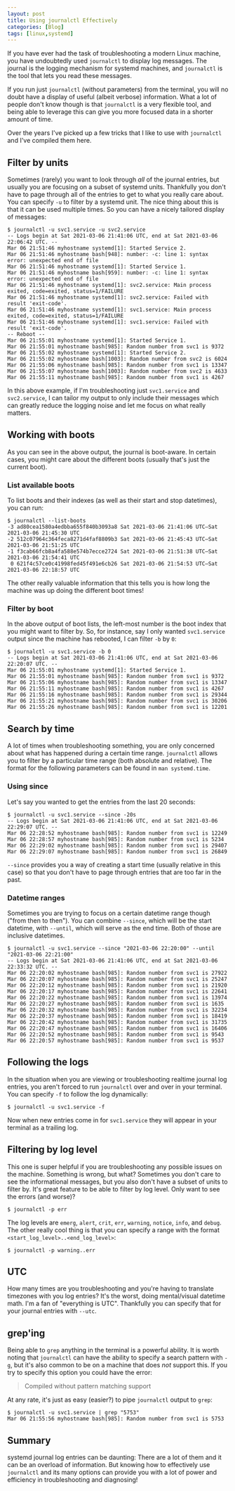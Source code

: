 ```yaml
---
layout: post
title: Using journalctl Effectively
categories: [Blog]
tags: [linux,systemd]
---
```


If you have ever had the task of troubleshooting a modern Linux machine, you have undoubtedly used `journalctl` to display log messages. The journal is the logging mechanism for systemd machines, and `journalctl` is the tool that lets you read these messages.

If you run just `journalctl` (without parameters) from the terminal, you will no doubt have a display of useful (albeit verbose) information. What a lot of people don't know though is that `journalctl` is a very flexible tool, and being able to leverage this can give you more focused data in a shorter amount of time.

Over the years I've picked up a few tricks that I like to use with `journalctl` and I've compiled them here.

## Filter by units

Sometimes (rarely) you want to look through *all* of the journal entries, but usually you are focusing on a subset of systemd units. Thankfully you don't have to page through all of the entries to get to what you really care about. You can specify `-u` to filter by a systemd unit. The nice thing about this is that it can be used multiple times. So you can have a nicely tailored display of messages:

```
$ journalctl -u svc1.service -u svc2.service
-- Logs begin at Sat 2021-03-06 21:41:06 UTC, end at Sat 2021-03-06 22:06:42 UTC. --
Mar 06 21:51:46 myhostname systemd[1]: Started Service 2.
Mar 06 21:51:46 myhostname bash[948]: number: -c: line 1: syntax error: unexpected end of file
Mar 06 21:51:46 myhostname systemd[1]: Started Service 1.
Mar 06 21:51:46 myhostname bash[959]: number: -c: line 1: syntax error: unexpected end of file
Mar 06 21:51:46 myhostname systemd[1]: svc2.service: Main process exited, code=exited, status=1/FAILURE
Mar 06 21:51:46 myhostname systemd[1]: svc2.service: Failed with result 'exit-code'.
Mar 06 21:51:46 myhostname systemd[1]: svc1.service: Main process exited, code=exited, status=1/FAILURE
Mar 06 21:51:46 myhostname systemd[1]: svc1.service: Failed with result 'exit-code'.
-- Reboot --
Mar 06 21:55:01 myhostname systemd[1]: Started Service 1.
Mar 06 21:55:01 myhostname bash[985]: Random number from svc1 is 9372
Mar 06 21:55:02 myhostname systemd[1]: Started Service 2.
Mar 06 21:55:02 myhostname bash[1003]: Random number from svc2 is 6024
Mar 06 21:55:06 myhostname bash[985]: Random number from svc1 is 13347
Mar 06 21:55:07 myhostname bash[1003]: Random number from svc2 is 4633
Mar 06 21:55:11 myhostname bash[985]: Random number from svc1 is 4267
```

In this above example, if I'm troubleshooting just `svc1.service` and `svc2.service`, I can tailor my output to only include their messages which can greatly reduce the logging noise and let me focus on what really matters.

## Working with boots

As you can see in the above output, the journal is boot-aware. In certain cases, you might care about the different boots (usually that's just the current boot).

### List available boots

To list boots and their indexes (as well as their start and stop datetimes), you can run:

```
$ journalctl --list-boots
-3 ad80cea1580a4edbba655f840b3093a8 Sat 2021-03-06 21:41:06 UTC—Sat 2021-03-06 21:45:30 UTC
-2 512c07964c364feca8271d4faf8809b3 Sat 2021-03-06 21:45:43 UTC—Sat 2021-03-06 21:51:25 UTC
-1 f3cab66fcb8a4fa588e574b7ecce2724 Sat 2021-03-06 21:51:38 UTC—Sat 2021-03-06 21:54:41 UTC
 0 621f4c57ce0c41998fed45f491e6cb26 Sat 2021-03-06 21:54:53 UTC—Sat 2021-03-06 22:18:57 UTC
```

The other really valuable information that this tells you is how long the machine was up doing the different boot times!

### Filter by boot

In the above output of boot lists, the left-most number is the boot index that you might want to filter by. So, for instance, say I only wanted `svc1.service` output since the machine has rebooted, I can filter `-b` by `0`:

```
$ journalctl -u svc1.service -b 0
-- Logs begin at Sat 2021-03-06 21:41:06 UTC, end at Sat 2021-03-06 22:20:07 UTC. --
Mar 06 21:55:01 myhostname systemd[1]: Started Service 1.
Mar 06 21:55:01 myhostname bash[985]: Random number from svc1 is 9372
Mar 06 21:55:06 myhostname bash[985]: Random number from svc1 is 13347
Mar 06 21:55:11 myhostname bash[985]: Random number from svc1 is 4267
Mar 06 21:55:16 myhostname bash[985]: Random number from svc1 is 29344
Mar 06 21:55:21 myhostname bash[985]: Random number from svc1 is 30206
Mar 06 21:55:26 myhostname bash[985]: Random number from svc1 is 12201
```

## Search by time

A lot of times when troubleshooting something, you are only concerned about what has happened during a certain time range. `journalctl` allows you to filter by a particular time range (both absolute and relative). The format for the following parameters can be found in `man systemd.time`.

### Using since

Let's say you wanted to get the entries from the last 20 seconds:

```
$ journalctl -u svc1.service --since -20s
-- Logs begin at Sat 2021-03-06 21:41:06 UTC, end at Sat 2021-03-06 22:29:07 UTC. --
Mar 06 22:28:52 myhostname bash[985]: Random number from svc1 is 12249
Mar 06 22:28:57 myhostname bash[985]: Random number from svc1 is 5234
Mar 06 22:29:02 myhostname bash[985]: Random number from svc1 is 29407
Mar 06 22:29:07 myhostname bash[985]: Random number from svc1 is 26849
```

`--since` provides you a way of creating a start time (usually relative in this case) so that you don't have to page through entries that are too far in the past.

### Datetime ranges

Sometimes you are trying to focus on a certain datetime range though ("from then to then"). You can combine `--since`, which will be the start datetime, with `--until`, which will serve as the end time. Both of those are inclusive datetimes.

```
$ journalctl -u svc1.service --since "2021-03-06 22:20:00" --until "2021-03-06 22:21:00"
-- Logs begin at Sat 2021-03-06 21:41:06 UTC, end at Sat 2021-03-06 22:33:32 UTC. --
Mar 06 22:20:02 myhostname bash[985]: Random number from svc1 is 27922
Mar 06 22:20:07 myhostname bash[985]: Random number from svc1 is 25247
Mar 06 22:20:12 myhostname bash[985]: Random number from svc1 is 21920
Mar 06 22:20:17 myhostname bash[985]: Random number from svc1 is 22641
Mar 06 22:20:22 myhostname bash[985]: Random number from svc1 is 13974
Mar 06 22:20:27 myhostname bash[985]: Random number from svc1 is 1635
Mar 06 22:20:32 myhostname bash[985]: Random number from svc1 is 32234
Mar 06 22:20:37 myhostname bash[985]: Random number from svc1 is 18419
Mar 06 22:20:42 myhostname bash[985]: Random number from svc1 is 31735
Mar 06 22:20:47 myhostname bash[985]: Random number from svc1 is 16406
Mar 06 22:20:52 myhostname bash[985]: Random number from svc1 is 9543
Mar 06 22:20:57 myhostname bash[985]: Random number from svc1 is 9537
```

## Following the logs

In the situation when you are viewing or troubleshooting realtime journal log entries, you aren't forced to run `journalctl` over and over in your terminal. You can specify `-f` to follow the log dynamically:

```
$ journalctl -u svc1.service -f
```

Now when new entries come in for `svc1.service` they will appear in your terminal as a trailing log.

## Filtering by log level

This one is super helpful if you are troubleshooting any possible issues on the machine. Something is wrong, but what? Sometimes you don't care to see the informational messages, but you also don't have a subset of units to filter by. It's great feature to be able to filter by log level. Only want to see the errors (and worse)?

```
$ journalctl -p err
```

The log levels are `emerg`, `alert`, `crit`, `err`, `warning`, `notice`, `info`, and `debug`. The other really cool thing is that you can specify a range with the format `<start_log_level>..<end_log_level>`:

```
$ journalctl -p warning..err
```

## UTC

How many times are you troubleshooting and you're having to translate timezones with you log entries? It's the worst, doing mental/visual datetime math. I'm a fan of "everything is UTC". Thankfully you can specify that for your journal entries with `--utc`.

## grep'ing

Being able to `grep` anything in the terminal is a powerful ability. It is worth noting that `journalctl` can have the ability to specify a search pattern with `-g`, but it's also common to be on a machine that does *not* support this. If you try to specify this option you could have the error:

> Compiled without pattern matching support

At any rate, it's just as easy (easier?) to pipe `journalctl` output to `grep`:

```
$ journalctl -u svc1.service | grep "5753"
Mar 06 21:55:56 myhostname bash[985]: Random number from svc1 is 5753
```

## Summary

systemd journal log entries can be daunting: There are a lot of them and it can be an overload of information. But knowing how to effectively use `journalctl` and its many options can provide you with a lot of power and efficiency in troubleshooting and diagnosing!
